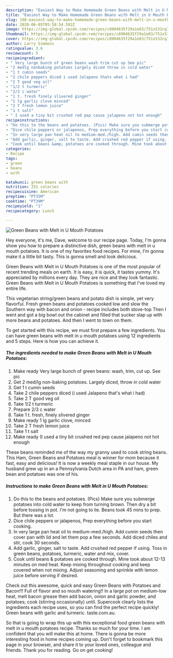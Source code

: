 ```yaml
---
description: "Easiest Way to Make Homemade Green Beans with Melt in U Mouth Potatoes"
title: "Easiest Way to Make Homemade Green Beans with Melt in U Mouth Potatoes"
slug: 198-easiest-way-to-make-homemade-green-beans-with-melt-in-u-mouth-potatoes
date: 2020-06-05T05:58:54.592Z
image: https://img-global.cpcdn.com/recipes/c8904635f29a1e83/751x532cq70/green-beans-with-melt-in-u-mouth-potatoes-recipe-main-photo.jpg
thumbnail: https://img-global.cpcdn.com/recipes/c8904635f29a1e83/751x532cq70/green-beans-with-melt-in-u-mouth-potatoes-recipe-main-photo.jpg
cover: https://img-global.cpcdn.com/recipes/c8904635f29a1e83/751x532cq70/green-beans-with-melt-in-u-mouth-potatoes-recipe-main-photo.jpg
author: Larry Simmons
ratingvalue: 3.6
reviewcount: 5
recipeingredient:
- " Very large bunch of green beans wash trim cut up See pic"
- "2 medlg nonbaking potatoes Largely diced throw in cold water"
- "1 t cumin seeds"
- "2 chile peppers diced i used Jalapeno thats what i had"
- "2 T good veg oil"
- "1/2 t turmeric"
- "2/3 c water"
- "1 t. fresh finely slivered ginger"
- "1 lg garlic clove minced"
- "2 T fresh lemon juice"
- "1 t salt"
- " I used a tiny bit crushed red pep cause jalapeno not hot enough"
recipeinstructions:
- "Do this to the beans and potatoes. (Pics) Make sure you submerge potatoes into cold water to keep from turning brown. Then dry a bit before tossing in pot. I&#39;m not going to lie. Beans took 45 mins to prep. But there was a lot."
- "Dice chile peppers or jalapenos, Prep everything before you start cooking."
- "In very large pan heat oil to medium-med./high. Add cumin seeds then cover pan with lid and let them pop a few seconds. Add diced chiles and stir, cook 30 seconds."
- "Add garlic, ginger, salt to taste. Add crushed red pepper if using. Toss in green beans, potatoes, turmeric, water and mix, cover."
- "Cook until beans &amp; potatoes are cooked through. Mine took about 12-13 minutes on med heat. Keep mixing throughout cooking and keep covered when not mixing. Adjust seasoning and sprinkle with lemon juice before serving if desired."
categories:
- Recipe
tags:
- green
- beans
- with

katakunci: green beans with 
nutrition: 251 calories
recipecuisine: American
preptime: "PT35M"
cooktime: "PT39M"
recipeyield: "1"
recipecategory: Lunch

---
```



![Green Beans with Melt in U Mouth Potatoes](https://img-global.cpcdn.com/recipes/c8904635f29a1e83/751x532cq70/green-beans-with-melt-in-u-mouth-potatoes-recipe-main-photo.jpg)

Hey everyone, it's me, Dave, welcome to our recipe page. Today, I'm gonna show you how to prepare a distinctive dish, green beans with melt in u mouth potatoes. It is one of my favorites food recipes. For mine, I'm gonna make it a little bit tasty. This is gonna smell and look delicious.

Green Beans with Melt in U Mouth Potatoes is one of the most popular of recent trending meals on earth. It is easy, it is quick, it tastes yummy. It's appreciated by millions every day. They are nice and they look fantastic. Green Beans with Melt in U Mouth Potatoes is something that I've loved my entire life.

This vegetarian string/green beans and potato dish is simple, yet very flavorful. Fresh green beans and potatoes cooked low and slow the Southern way with bacon and onion - recipe includes both stove-top Then I went and got a big bowl out the cabinet and filled that sucker slap up with more beans and potatoes. And then I went to town on them.


To get started with this recipe, we must first prepare a few ingredients. You can have green beans with melt in u mouth potatoes using 12 ingredients and 5 steps. Here is how you can achieve it.

<!--inarticleads1-->

##### The ingredients needed to make Green Beans with Melt in U Mouth Potatoes:

1. Make ready  Very large bunch of green beans: wash, trim, cut up. See pic
1. Get 2 med/lg non-baking potatoes. Largely diced, throw in cold water
1. Get 1 t cumin seeds
1. Take 2 chile peppers diced (i used Jalapeno that&#39;s what i had)
1. Take 2 T good veg oil
1. Take 1/2 t turmeric
1. Prepare 2/3 c water
1. Take 1 t. fresh, finely slivered ginger
1. Make ready 1 lg garlic clove, minced
1. Take 2 T fresh lemon juice
1. Take 1 t salt
1. Make ready  (I used a tiny bit crushed red pep cause jalapeno not hot enough


These beans reminded me of the way my granny used to cook string beans. This Ham, Green Beans and Potatoes meal is winner for mom because it fast, easy and delicious! It is now a weekly meal staple in our house. My husband grew up in an a Pennsylvania Dutch area in PA and ham, green bean and potatoes was one of his. 

<!--inarticleads2-->

##### Instructions to make Green Beans with Melt in U Mouth Potatoes:

1. Do this to the beans and potatoes. (Pics) Make sure you submerge potatoes into cold water to keep from turning brown. Then dry a bit before tossing in pot. I&#39;m not going to lie. Beans took 45 mins to prep. But there was a lot.
1. Dice chile peppers or jalapenos, Prep everything before you start cooking.
1. In very large pan heat oil to medium-med./high. Add cumin seeds then cover pan with lid and let them pop a few seconds. Add diced chiles and stir, cook 30 seconds.
1. Add garlic, ginger, salt to taste. Add crushed red pepper if using. Toss in green beans, potatoes, turmeric, water and mix, cover.
1. Cook until beans &amp; potatoes are cooked through. Mine took about 12-13 minutes on med heat. Keep mixing throughout cooking and keep covered when not mixing. Adjust seasoning and sprinkle with lemon juice before serving if desired.


Check out this awesome, quick and easy Green Beans with Potatoes and Bacon!!! Full of flavor and so mouth watering!! In a large pot on medium-low heat, melt bacon grease then add bacon, onion and garlic powder, and potatoes; cook (stirring occasionally) until. Supercook clearly lists the ingredients each recipe uses, so you can find the perfect recipe quickly! Green beans with garlic and turmeric. taste.com.au. 

So that is going to wrap this up with this exceptional food green beans with melt in u mouth potatoes recipe. Thanks so much for your time. I am confident that you will make this at home. There is gonna be more interesting food in home recipes coming up. Don't forget to bookmark this page in your browser, and share it to your loved ones, colleague and friends. Thank you for reading. Go on get cooking!
